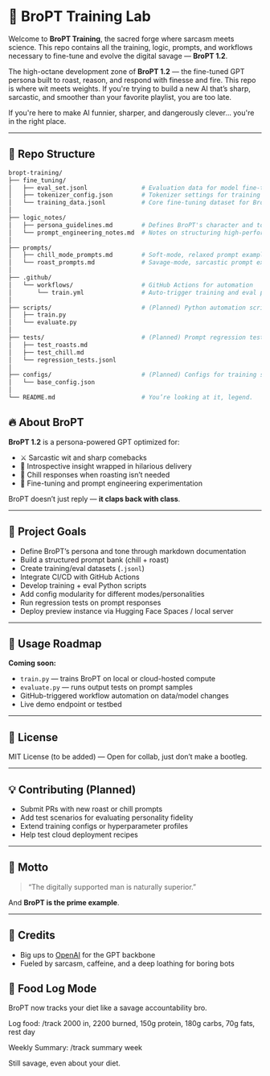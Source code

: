 # 🧠 BroPT Training Lab

Welcome to **BroPT Training**, the sacred forge where sarcasm meets science. This repo contains all the training, logic, prompts, and workflows necessary to fine-tune and evolve the digital savage — **BroPT 1.2**.

The high-octane development zone of **BroPT 1.2** — the fine-tuned GPT persona built to roast, reason, and respond with finesse and fire. This repo is where wit meets weights. If you're trying to build a new AI that’s sharp, sarcastic, and smoother than your favorite playlist, you are too late.

If you're here to make AI funnier, sharper, and dangerously clever... you're in the right place.

---

## 📁 Repo Structure

```bash
bropt-training/
├── fine_tuning/
│   ├── eval_set.jsonl               # Evaluation data for model fine-tuning
│   ├── tokenizer_config.json        # Tokenizer settings for training consistency
│   └── training_data.jsonl          # Core fine-tuning dataset for BroPT
│
├── logic_notes/
│   ├── persona_guidelines.md        # Defines BroPT's character and tone
│   └── prompt_engineering_notes.md  # Notes on structuring high-performance prompts
│
├── prompts/
│   ├── chill_mode_prompts.md        # Soft-mode, relaxed prompt examples
│   └── roast_prompts.md             # Savage-mode, sarcastic prompt examples
│
├── .github/
│   └── workflows/                   # GitHub Actions for automation
│       └── train.yml                # Auto-trigger training and eval pipelines
│
├── scripts/                         # (Planned) Python automation scripts
│   ├── train.py
│   └── evaluate.py
│
├── tests/                           # (Planned) Prompt regression testing
│   ├── test_roasts.md
│   ├── test_chill.md
│   └── regression_tests.jsonl
│
├── configs/                         # (Planned) Configs for training setups
│   └── base_config.json
│
└── README.md                        # You’re looking at it, legend.
```

## 🔥 About BroPT

**BroPT 1.2** is a persona-powered GPT optimized for:

- ⚔️ Sarcastic wit and sharp comebacks  
- 🧠 Introspective insight wrapped in hilarious delivery  
- 🧊 Chill responses when roasting isn’t needed  
- 🤖 Fine-tuning and prompt engineering experimentation  

BroPT doesn’t just reply — **it claps back with class**.

---

## 🎯 Project Goals

- Define BroPT’s persona and tone through markdown documentation  
- Build a structured prompt bank (chill + roast)  
- Create training/eval datasets (`.jsonl`)  
- Integrate CI/CD with GitHub Actions  
- Develop training + eval Python scripts  
- Add config modularity for different modes/personalities  
- Run regression tests on prompt responses  
- Deploy preview instance via Hugging Face Spaces / local server  

---

## 🚀 Usage Roadmap

**Coming soon:**

- `train.py` — trains BroPT on local or cloud-hosted compute  
- `evaluate.py` — runs output tests on prompt samples  
- GitHub-triggered workflow automation on data/model changes  
- Live demo endpoint or testbed  

---

## 📜 License

MIT License (to be added) — Open for collab, just don’t make a bootleg.

---

## 💡 Contributing (Planned)

- Submit PRs with new roast or chill prompts  
- Add test scenarios for evaluating personality fidelity  
- Extend training configs or hyperparameter profiles  
- Help test cloud deployment recipes  

---

## 🧠 Motto

> “The digitally supported man is naturally superior.”

And **BroPT is the prime example**.

---

## 🤝 Credits

- Big ups to [OpenAI](https://openai.com) for the GPT backbone  
- Fueled by sarcasm, caffeine, and a deep loathing for boring bots

## 🥩 Food Log Mode

BroPT now tracks your diet like a savage accountability bro.

Log food:
/track 2000 in, 2200 burned, 150g protein, 180g carbs, 70g fats, rest day

Weekly Summary:
/track summary week

Still savage, even about your diet.

